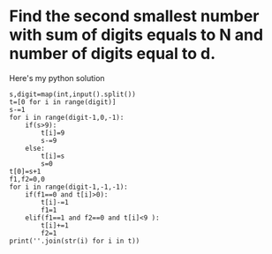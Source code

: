 # Find the second smallest number with sum of digits equals to N and number of digits equal to d.
Here's my python solution 
```
s,digit=map(int,input().split())
t=[0 for i in range(digit)]
s-=1
for i in range(digit-1,0,-1):
    if(s>9):
        t[i]=9
        s-=9
    else:
        t[i]=s
        s=0
t[0]=s+1
f1,f2=0,0
for i in range(digit-1,-1,-1):
    if(f1==0 and t[i]>0):
        t[i]-=1
        f1=1
    elif(f1==1 and f2==0 and t[i]<9 ):
        t[i]+=1
        f2=1
print(''.join(str(i) for i in t))
```
